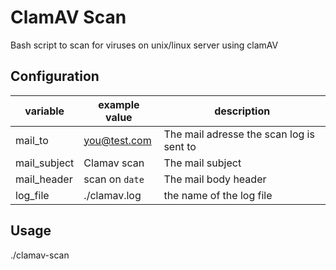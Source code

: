 ClamAV Scan
===========

Bash script to scan for viruses on unix/linux server using clamAV

Configuration
-------------

variable     | example value  | description
-------------|----------------|------------
mail_to      | you@test.com   | The mail adresse the scan log is sent to
mail_subject | Clamav scan    | The mail subject
mail_header  | scan on `date` | The mail body header
log_file     |./clamav.log    | the name of the log file


Usage
-----

./clamav-scan <folder>
